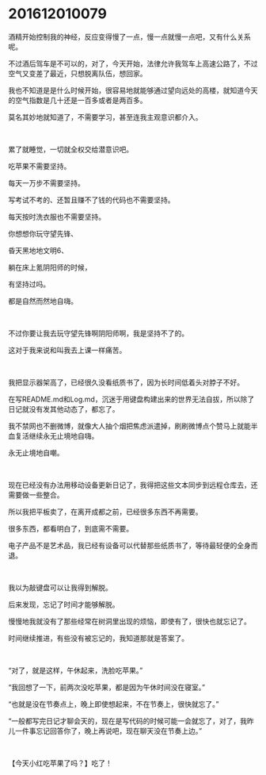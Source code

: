 # 201612010079

酒精开始控制我的神经，反应变得慢了一点，慢一点就慢一点吧，又有什么关系呢。

不过酒后驾车是不可以的，对了，今天开始，法律允许我驾车上高速公路了，不过空气又变差了最近，只想脱离队伍，想回家。

我也不知道是是什么时候开始，很容易地就能够通过望向远处的高楼，就知道今天的空气指数是几十还是一百多或者是两百多。

莫名其妙地就知道了，不需要学习，甚至连我主观意识都介入。

<br/>

累了就睡觉，一切就全权交给潜意识吧。

吃苹果不需要坚持。

每天一万步不需要坚持。

写考试不考的、还暂且赚不了钱的代码也不需要坚持。

每天按时洗衣服也不需要坚持。

你想想你玩守望先锋、

昏天黑地地文明6、

躺在床上氪阴阳师的时候，

有坚持过吗。

都是自然而然地自嗨。

<br/>

不过你要让我去玩守望先锋啊阴阳师啊，我是坚持不了的。

这对于我来说和叫我去上课一样痛苦。

<br/>

我把显示器架高了，已经很久没看纸质书了，因为长时间低着头对脖子不好。

在写README.md和Log.md，沉迷于用键盘构建出来的世界无法自拔，所以除了日记就没有发其他动态了，都忘了。

我不禁网也不删微博，就像大人抽个烟把焦虑派遣掉，刷刷微博点个赞马上就能半血复活继续永无止境地自嗨。

永无止境地自嘲。

<br/>

现在已经没有办法用移动设备更新日记了，我得把这些文本同步到远程仓库去，还需要做一些整合。

所以我把平板卖了，在离开成都之前，已经很多东西不再需要。

很多东西，都看明白了，到底需不需要。

电子产品不是艺术品，我已经有设备可以代替那些纸质书了，等待最轻便的全身而退。

<br/>

我以为敲键盘可以让我得到解脱。

后来发现，忘记了时间才能够解脱。

慢慢地我就没有了那些经常在树洞里出现的烦恼，即使有了，很快也就忘记了。

时间继续推进，有些没有被忘记的，我知道那就是答案了。

<br/>

“对了，就是这样，午休起来，洗脸吃苹果。”

“我回想了一下，前两次没吃苹果，都是因为午休时间没在寝室。”

“也就是没在节奏点上，晚上即使想起来，不在节奏上，很快就忘了。”

“一般都写完日记才聊会天的，现在是写代码的时候可能一会就忘了，对了，我昨儿一件事忘记回答你了，晚上再说吧，现在聊天没在节奏上边。”

<br/>

【今天小红吃苹果了吗？】吃了！


